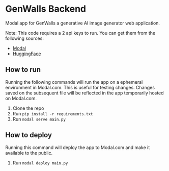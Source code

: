 # GenWalls Backend

Modal app for GenWalls a generative AI image generator web application.

Note: This code requires a 2 api keys to run. You can get them from the following sources:

- [Modal](https://modal.com/docs/guide/secrets)
- [HuggingFace](https://huggingface.co/docs/hub/security-tokens)

## How to run

Running the following commands will run the app on a ephemeral environment in Modal.com. This is useful for testing changes. Changes saved on the subsequent file will be reflected in the app temporarily hosted on Modal.com.

1. Clone the repo
2. Run `pip install -r requirements.txt`
3. Run `modal serve main.py`

## How to deploy

Running this command will deploy the app to Modal.com and make it available to the public.

1. Run `modal deploy main.py`
